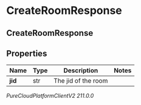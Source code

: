 # CreateRoomResponse

## CreateRoomResponse

## Properties

|Name | Type | Description | Notes|
|------------ | ------------- | ------------- | -------------|
| **jid** | str | The jid of the room | |



_PureCloudPlatformClientV2 211.0.0_
